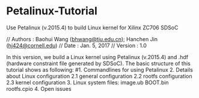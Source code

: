 # Petalinux-Tutorial
Use Petalinux (v.2015.4) to build Linux kernel for Xilinx ZC706 SDSoC

// Authors : Baohui Wang (bhwang@tju.edu.cn); Hanchen Jin (hj424@cornell.edu)
// Date    : Jan. 5, 2017
// Version : 1.0

In this version, we build a Linux kernel using Petalinux (v.2015.4) and .hdf (hardware constraint file generated by SDSoC).
The basic structure of this tutorial shows as following:
#1. Commandlines for using Petalinux
2. Details about Linux configuration
    2.1 general configuration
    2.2 rootfs configuration
    2.3 kernel configuration
3. Linux system files: image.ub BOOT.bin rootfs.cpio
4. Open issues

